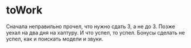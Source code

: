 # toWork

Сначала неправильно прочел, что нужно сдать 3, а не до 3. Позже уехал на два дня на халтуру.
И что успел, то успел. Бонусы сделать не успел, как и поискать модели и звуки.
